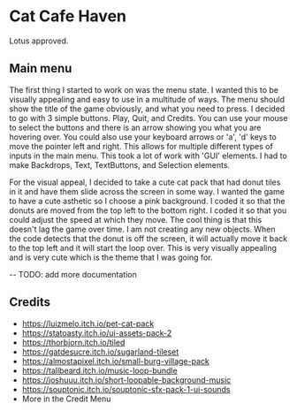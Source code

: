 # Cat Cafe Haven

Lotus approved.

## Main menu

The first thing I started to work on was the menu state. I wanted this to be visually appealing and easy to use in a multitude of ways. The menu should show the title of the game obviously, and what you need to press. I decided to go with 3 simple buttons. Play, Quit, and Credits. You can use your mouse to select the buttons and there is an arrow showing you what you are hovering over. You could also use your keyboard arrows or 'a', 'd' keys to move the pointer left and right. This allows for multiple different types of inputs in the main menu. This took a lot of work with 'GUI' elements. I had to make Backdrops, Text, TextButtons, and Selection elements. 

For the visual appeal, I decided to take a cute cat pack that had donut tiles in it and have them slide across the screen in some way. I wanted the game to have a cute asthetic so I choose a pink background. I coded it so that the donuts are moved from the top left to the bottom right. I coded it so that you could adjust the speed at which they move. The cool thing is that this doesn't lag the game over time. I am not creating any new objects. When the code detects that the donut is off the screen, it will actually move it back to the top left and it will start the loop over. This is very visually appealing and is very cute which is the theme that I was going for.

-- TODO: add more documentation

## Credits
- https://luizmelo.itch.io/pet-cat-pack
- https://statoasty.itch.io/ui-assets-pack-2
- https://thorbjorn.itch.io/tiled
- https://gatdesucre.itch.io/sugarland-tileset
- https://almostapixel.itch.io/small-burg-village-pack
- https://tallbeard.itch.io/music-loop-bundle
- https://joshuuu.itch.io/short-loopable-background-music
- https://souptonic.itch.io/souptonic-sfx-pack-1-ui-sounds
- More in the Credit Menu